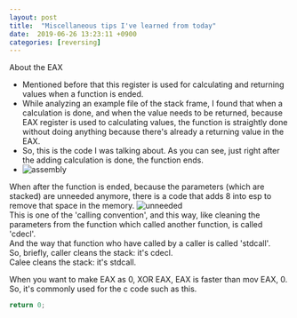 ```yaml
---
layout: post
title:  "Miscellaneous tips I've learned from today"
date:  2019-06-26 13:23:11 +0900
categories: [reversing]
---
```

About the EAX  
- Mentioned before that this register is used for calculating and returning values when a function is ended.  
- While analyzing an example file of the stack frame, I found that when a calculation is done, and when the value needs to be returned, because EAX register is used to calculating values, the function is straightly done without doing anything because there's already a returning value in the EAX.
- So, this is the code I was talking about. As you can see, just right after the adding calculation is done, the function ends.
- ![assembly](https://raw.githubusercontent.com/kim-yeon-gyu-exlock/kim-yeon-gyu-exlock.github.io/master/assets/pictures/retn.png)

When after the function is ended, because the parameters (which are stacked) are unneeded anymore, there is a code that adds 8 into esp to remove that space in the memory.
![unneeded](https://raw.githubusercontent.com/kim-yeon-gyu-exlock/kim-yeon-gyu-exlock.github.io/master/assets/pictures/unneeded.png)  
This is one of the 'calling convention', and this way, like cleaning the parameters from the function which called another function, is called 'cdecl'.  
And the way that function who have called by a caller is called 'stdcall'.  
So, briefly, caller cleans the stack: it's cdecl.  
Calee cleans the stack: it's stdcall.

When you want to make EAX as 0, XOR EAX, EAX is faster than mov EAX, 0.  
So, it's commonly used for the c code such as this.
```c
return 0;
```


